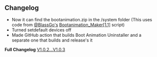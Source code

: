 ## Changelog
- Now it can find the bootanimation.zip in the /system folder (This uses code from [@BlassGo's](https://forum.xda-developers.com/m/blassgo.11402469/) [Bootanimation_Maker[1.1]](https://t.me/skyflyteam/505) script)
- Turned setdefault devices off
- Made GitHub action that builds Boot Animation Uninstaller and a separate one that builds and release's it

**Full Changelog** [V1.0.2...V1.0.3](https://github.com/TOBY19k/Boot-Animation-Installer/compare/V1.0.2...V1.0.3)
